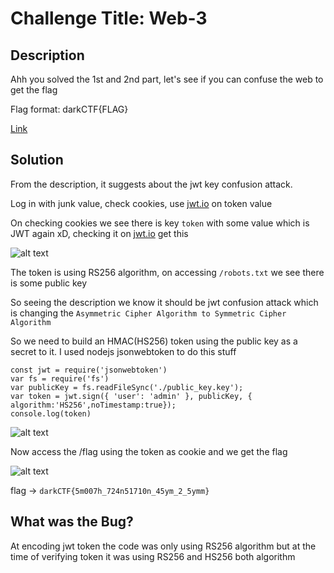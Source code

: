 # Challenge Title: Web-3

## Description
Ahh you solved the 1st and 2nd part, let's see if you can confuse the web to get the flag

Flag format: darkCTF{FLAG}

[Link](http://web3.darkarmy.xyz/)

## Solution

From the description, it suggests about the jwt key confusion attack.

Log in with junk value, check cookies, use [jwt.io](http://jwt.io) on token value 

On checking cookies we see there is key `token` with some value which is JWT again xD, checking it on [jwt.io]() get this

![alt text](https://github.com/karma9874/CTF-Writeups/blob/master/Dark-PreCTF/Images/token3.JPG)

The token is using RS256 algorithm, on accessing `/robots.txt` we see there is some public key

So seeing the description we know it should be jwt confusion attack which is changing the `Asymmetric Cipher Algorithm to Symmetric Cipher Algorithm`

So we need to build an HMAC(HS256) token using the public key as a secret to it. I used nodejs jsonwebtoken to do this stuff 

```
const jwt = require('jsonwebtoken')
var fs = require('fs')
var publicKey = fs.readFileSync('./public_key.key');
var token = jwt.sign({ 'user': 'admin' }, publicKey, { algorithm:'HS256',noTimestamp:true});
console.log(token)
```
![alt text](https://github.com/karma9874/CTF-Writeups/blob/master/Dark-PreCTF/Images/node3.JPG)

Now access the /flag using the token as cookie and we get the flag

![alt text](https://github.com/karma9874/CTF-Writeups/blob/master/Dark-PreCTF/Images/flag3.JPG)

flag -> `darkCTF{5m007h_724n51710n_45ym_2_5ymm}`

## What was the Bug?
At encoding jwt token the code was only using RS256 algorithm but at the time of verifying token it was using RS256 and HS256 both algorithm